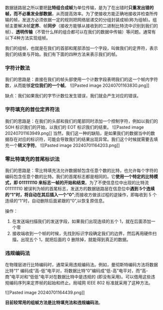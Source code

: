 数据链路层之所以要把**比特组合成帧**为单位传输，是为了在出错时**只重发出错的帧，而不必重发全部数据**，从而提高效率。为了使接收方能正确地接收并检查所传输的帧，发送方必须依据一定的规则把网络层递交的分组封装成帧(称为组帧)。组帧主要解决帧**定界**、帧**同步**（接收方能够从接收到的二进制比特流中识别到我们的帧）、**透明传输**（不管什么样的组合都可以在我们的数据中传输）等问题。通常有以下4种方法实现组帧。

我们的组帧，也就是在我们的首部和尾部添加一个字段，叫做我们的定界符，表示我们的结束与开始。我们有下面的四种方法来表示我们的帧。

### 字符计数法
我们的思路是：直接在我们的帧头部使用一个计数字段表明我们的这一个帧内字符数，从而能够**定位我们的一个帧**。
![[Pasted image 20240701163830.png]]

缺点：我们如果我们的字节计数位发生错误，我们就会产生对应的错误。

### 字符填充的首位定界符法
我们的思路是：在我们的头部和我们的尾部同时添加一个控制字符，例如以我们的 SOH 标识我们的开始，以我们的 EOT 标识我们的结束。
![[Pasted image 20240701163949.png]]
当然，我们这一种的缺陷，是如果我们的数据当中的数据存在对应的标识符，可能会导致我们的结果出现异常。我们这个时候就需要去填充一个**转义字符**。
![[Pasted image 20240701164203.png]]

### 零比特填充的首尾标识法
我们的思路是：零比特填充法允许数据帧包含任意个数的比特，也允许每个字符的编码包含任意个数的比特。我们的首尾标志都是相同的。它**使用一个特定的比特模式，即 011111110 来标志一帧的开始和结束**。为了不使信息位中出现的比特流 011111110 被误判为帧的首尾标志，发送方的数据链路层在信息位中**遇到 5个连续的“1”时，将自动在其后插入一个“0”**;而接收方做该过程的逆操作，即每收到 5 个连续的“1”时，自动删除后面紧跟的“0”,以恢复原信息。

操作：
1. 在发送端扫描我们的发送字段，如果我们出现连续的五个 1，就在后面添加一个零
2. 接收端收到一个帧的时候，先找到标识字段确定我们的边界，然后再用硬件扫描，出现五个 1，就把后面的 0 删除掉，就能得到真正的数据。

### 违规编码法
在物理层进行比特编码时，通常采用违规编码法。例如，曼彻斯特编码方法将数据比特“1” 编码成“高-低”电平对，将数据比特“0”编码成“低-高”电平对，而“高-商”电平对和“低低”电平对在数据比特中是违规的 (即没有采用)。可以借用这些违规编码序列来定界帧的起始和终止。局域网 IEEE 802 标准就采用了这种方法。

![[Pasted image 20240701164439.png]]

**目前较常用的组帧方法是比特填充法和违规编码法**。